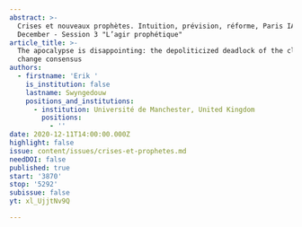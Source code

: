 ```yaml
---
abstract: >-
  Crises et nouveaux prophètes. Intuition, prévision, réforme, Paris IAS, 10-11
  December - Session 3 "L’agir prophétique"
article_title: >-
  The apocalypse is disappointing: the depoliticized deadlock of the climate
  change consensus
authors:
  - firstname: 'Erik '
    is_institution: false
    lastname: Swyngedouw
    positions_and_institutions:
      - institution: Université de Manchester, United Kingdom
        positions:
          - ''
date: 2020-12-11T14:00:00.000Z
highlight: false
issue: content/issues/crises-et-prophetes.md
needDOI: false
published: true
start: '3870'
stop: '5292'
subissue: false
yt: xl_UjjtNv9Q

---
```

<Youtube yt="xl_UjjtNv9Q" caption="The apocalypse is disappointing: the depoliticized deadlock of the climate change consensus" start="3870" stop="5292"></Youtube>
